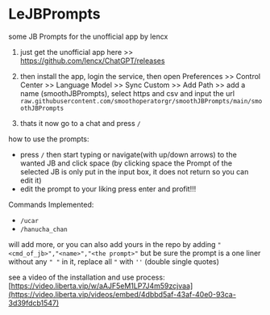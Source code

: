 # LeJBPrompts
some JB Prompts for the unofficial app by lencx

1. just get the unofficial app here >> https://github.com/lencx/ChatGPT/releases

2. then install the app, login the service, then open Preferences >> Control Center >> Language Model >> Sync Custom >> Add Path >> add a name (smoothJBPrompts), select https and csv and input the url `raw.githubusercontent.com/smoothoperatorgr/smoothJBPrompts/main/smoothJBPrompts`

3. thats it now go to a chat and press `/`

how to use the prompts:
- press `/` then start typing or navigate(with up/down arrows) to the wanted JB and click space (by clicking space the Prompt of the selected JB is only put in the input box, it does not return so you can edit it)
- edit the prompt to your liking press enter and profit!!!

Commands Implemented:
- `/ucar`
- `/hanucha_chan`

will add more, or you can also add yours in the repo by adding `"<cmd_of_jb>","<name>","<the prompt>"` but be sure the prompt is a one liner without any `" "` in it, replace all `"` with `''` (double single quotes)

see a video of the installation and use process: [https://video.liberta.vip/w/aAJF5eM1LP7J4m59zcjvaa](https://video.liberta.vip/videos/embed/4dbbd5af-43af-40e0-93ca-3d39fdcb1547)
